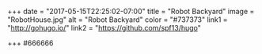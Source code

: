 +++
date = "2017-05-15T22:25:02-07:00"
title = "Robot Backyard"
image = "RobotHouse.jpg"
alt = "Robot Backyard"
color = "#737373"
link1 = "http://gohugo.io/"
link2 = "https://github.com/spf13/hugo"

+++
#666666
